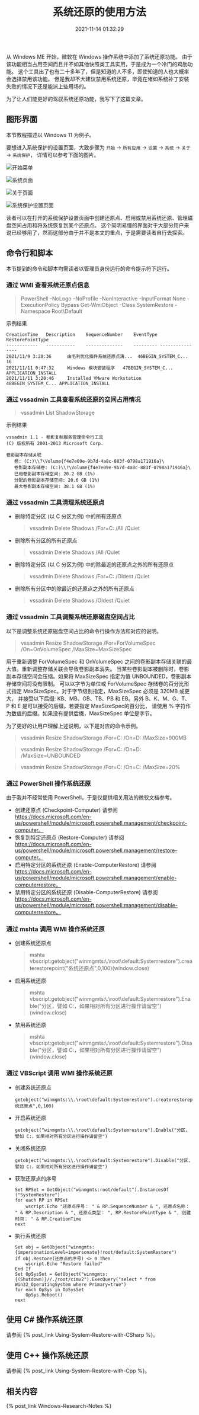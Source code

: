 ﻿---
title: 系统还原的使用方法
date: 2021-11-14 01:32:29
categories:
- [技术, Windows, Windows 研究笔记, 系统还原]
tags:
- 技术
- Windows
- Windows 研究笔记
- 系统还原
---

从 Windows ME 开始，微软在 Windows 操作系统中添加了系统还原功能。
由于该功能相当占用空间而且并不如其他快照类工具实用，于是成为一个冷门的鸡肋功能。
这个工具出了也有二十多年了，但是知道的人不多，即使知道的人也大概率会选择禁用该功能。
但是我却不大建议禁用系统还原，毕竟在诸如系统补丁安装失败的情况下还是能派上些用场的。

为了让人们能更好的驾驭系统还原功能，我写下了这篇文章。

## 图形界面

本节教程描述以 Windows 11 为例子。

要想进入系统保护的设置页面，大致步骤为 `开始` -> `所有应用` -> `设置` -> `系统` -> `关于` -> `系统保护`，
详情可以参考下面的图片。

![开始菜单](GuiUsageStep1.png)

![系统页面](GuiUsageStep2.png)

![关于页面](GuiUsageStep3.png)

![系统保护设置页面](GuiUsageStep4.png)

读者可以在打开的系统保护设置页面中创建还原点、启用或禁用系统还原、管理磁盘空间占用和将系统恢复到某个还原点。
这个简明易懂的界面对于大部分用户来说已经够用了，然而这部分由于并不是本文的重点，于是需要读者自行去探索。

## 命令行和脚本

本节提到的命令和脚本均需读者以管理员身份运行的命令提示符下运行。

### 通过 WMI 查看系统还原点信息

> PowerShell -NoLogo -NoProfile -NonInteractive -InputFormat None -ExecutionPolicy Bypass Get-WmiObject -Class SystemRestore -Namespace Root\Default

示例结果

```
CreationTime   Description    SequenceNumber    EventType RestorePointType
------------   -----------    --------------    --------- ----------------
2021/11/9 3:20:36      由毛利优化插件系统还原点清...  46BEGIN_SYSTEM_C... 16
2021/11/11 0:47:32     Windows 模块安装程序   47BEGIN_SYSTEM_C... APPLICATION_INSTALL
2021/11/11 3:20:46     Installed VMware Workstation   48BEGIN_SYSTEM_C... APPLICATION_INSTALL
```

### 通过 vssadmin 工具查看系统还原的空间占用情况

> vssadmin List ShadowStorage

示例结果

```
vssadmin 1.1 - 卷影复制服务管理命令行工具
(C) 版权所有 2001-2013 Microsoft Corp.

卷影副本存储关联
   卷: (C:)\\?\Volume{f4e7e09e-9b7d-4a8c-883f-0798a171916a}\
   卷影副本存储卷: (C:)\\?\Volume{f4e7e09e-9b7d-4a8c-883f-0798a171916a}\
   已用卷影副本存储空间: 20.2 GB (1%)
   分配的卷影副本存储空间: 20.6 GB (1%)
   最大卷影副本存储空间: 38.1 GB (1%)
```

### 通过 vssadmin 工具清理系统还原点

- 删除特定分区 (以 C 分区为例) 中的所有还原点
  > vssadmin Delete Shadows /For=C: /All /Quiet
- 删除所有分区的所有还原点
  > vssadmin Delete Shadows /All /Quiet
- 删除特定分区 (以 C 分区为例) 中的除最近的还原点之外的所有还原点
  > vssadmin Delete Shadows /For=C: /Oldest /Quiet
- 删除所有分区中的除最近的还原点之外的所有还原点
  > vssadmin Delete Shadows /Oldest /Quiet

### 通过 vssadmin 工具调整系统还原磁盘空间占比

以下是调整系统还原磁盘空间占比的命令行操作方法和对应的说明。

> vssadmin Resize ShadowStorage /For=ForVolumeSpec /On=OnVolumeSpec /MaxSize=MaxSizeSpec

用于重新调整 ForVolumeSpec 和 OnVolumeSpec 之间的卷影副本存储关联的最大值。重新调整存储关联会导致卷影副本消失。
当某些卷影副本被删除时，卷影副本存储空间会压缩。如果将 MaxSizeSpec 指定为值 UNBOUNDED，卷影副本存储空间将没有限制。
可以以字节为单位或 ForVolumeSpec 存储卷的百分比形式指定 MaxSizeSpec。对于字节级别指定，MaxSizeSpec 必须是 320MB 或更大，
并接受以下后缀: KB、MB、GB、TB、PB 和 EB。另外 B、K、M、G、T、P 和 E 是可以接受的后缀。若要指定 MaxSizeSpec的百分比，
请使用 % 字符作为数值的后缀。如果没有提供后缀，MaxSizeSpec 单位是字节。

为了更好的让用户理解上述说明，以下是对应的命令示例。

> vssadmin Resize ShadowStorage /For=C: /On=D: /MaxSize=900MB

> vssadmin Resize ShadowStorage /For=C: /On=D: /MaxSize=UNBOUNDED

> vssadmin Resize ShadowStorage /For=C: /On=C: /MaxSize=20%

### 通过 PowerShell 操作系统还原

由于我并不经常使用 PowerShell，于是仅提供相关用法的微软文档参考。

- 创建还原点 (Checkpoint-Computer)
  请参阅 https://docs.microsoft.com/en-us/powershell/module/microsoft.powershell.management/checkpoint-computer。
- 恢复到特定还原点 (Restore-Computer)
  请参阅 https://docs.microsoft.com/en-us/powershell/module/microsoft.powershell.management/restore-computer。
- 启用特定分区的系统还原 (Enable-ComputerRestore)
  请参阅 https://docs.microsoft.com/en-us/powershell/module/microsoft.powershell.management/enable-computerrestore。
- 禁用特定分区的系统还原 (Disable-ComputerRestore)
  请参阅 https://docs.microsoft.com/en-us/powershell/module/microsoft.powershell.management/disable-computerrestore。

### 通过 mshta 调用 WMI 操作系统还原

- 创建系统还原点
  > mshta vbscript:getobject("winmgmts:\\.\root\default:Systemrestore").createrestorepoint("系统还原点",0,100)(window.close)
- 启用系统还原
  > mshta vbscript:getobject("winmgmts:\\.\root\default:Systemrestore").Enable("分区，譬如 C:，如果相对所有分区进行操作请留空")(window.close)
- 禁用系统还原
  > mshta vbscript:getobject("winmgmts:\\.\root\default:Systemrestore").Disable("分区，譬如 C:，如果相对所有分区进行操作请留空")(window.close)

### 通过 VBScript 调用 WMI 操作系统还原

- 创建系统还原点
  ```
  getobject("winmgmts:\\.\root\default:Systemrestore").createrestorepoint("系统还原点",0,100)
  ```
- 开启系统还原
  ```
  getobject("winmgmts:\\.\root\default:Systemrestore").Enable("分区，譬如 C:，如果相对所有分区进行操作请留空")
  ```
- 关闭系统还原
  ```
  getobject("winmgmts:\\.\root\default:Systemrestore").Disable("分区，譬如 C:，如果相对所有分区进行操作请留空")
  ```
- 获取还原点的序号
  ```
  Set RPSet = GetObject("winmgmts:root/default").InstancesOf ("SystemRestore")
  for each RP in RPSet
      wscript.Echo "还原点序号： " & RP.SequenceNumber & ", 还原点名称： " & RP.Description & ", 还原点类型： ", RP.RestorePointType & ", 创建时间： " & RP.CreationTime
  next
  ```
- 执行系统还原
  ```
  Set obj = GetObject("winmgmts:{impersonationLevel=impersonate}!root/default:SystemRestore")
  if obj.Restore(还原点的序号) <> 0 Then
      wscript.Echo "Restore failed"
  End If
  Set OpSysSet = GetObject("winmgmts:{(Shutdown)}//./root/cimv2").ExecQuery("select * from Win32_OperatingSystem where Primary=true")
  for each OpSys in OpSysSet
      OpSys.Reboot()
  next
  ```

## 使用 C# 操作系统还原

请参阅 {% post_link Using-System-Restore-with-CSharp %}。

## 使用 C++ 操作系统还原

请参阅 {% post_link Using-System-Restore-with-Cpp %}。

## 相关内容

{% post_link Windows-Research-Notes %}
